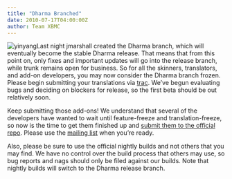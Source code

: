 ```yaml
---
title: "Dharma Branched"
date: 2010-07-17T04:00:00Z
author: Team XBMC
---
```


![](/images/blog/yinyang-98x101.webp "yinyang")Last night jmarshall created the Dharma branch, which will eventually become the stable Dharma release. That means that from this point on, only fixes and important updates will go into the release branch, while trunk remains open for business. So for all the skinners, translators, and add-on developers, you may now consider the Dharma branch frozen. Please begin submitting your translations via [trac](http://trac.xbmc.org). We’ve begun evaluating bugs and deciding on blockers for release, so the first beta should be out relatively soon.

Keep submitting those add-ons! We understand that several of the developers have wanted to wait until feature-freeze and translation-freeze, so now is the time to get them finished up and [submit them to the official repo](/article/submit-your-add-ons). Please use the [mailing list](https://kodi.wiki/view/Official_Addons_Repository) when you’re ready.

Also, please be sure to use the official nightly builds and not others that you may find. We have no control over the build process that others may use, so bug reports and nags should only be filed against our builds. Note that nightly builds will switch to the Dharma release branch.
